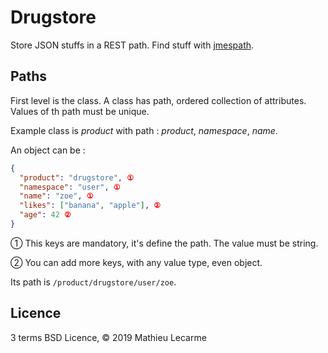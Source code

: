 # Drugstore

Store JSON stuffs in a REST path. Find stuff with [jmespath](http://jmespath.org/).

## Paths

First level is the class. A class has path, ordered collection of attributes.
Values of th path must be unique.

Example class is _product_ with path : _product_, _namespace_, _name_.

An object can be :

```json
{
  "product": "drugstore", ①
  "namespace": "user", ①
  "name": "zoe", ①
  "likes": ["banana", "apple"], ②
  "age": 42 ②
}
```

① This keys are mandatory, it's define the path. The value must be string.

② You can add more keys, with any value type, even object.

Its path is `/product/drugstore/user/zoe`.

## Licence

3 terms BSD Licence, © 2019 Mathieu Lecarme
